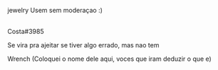 jewelry Usem sem moderaçao :)

<br> Costa#3985 </br> 

Se vira pra ajeitar se tiver algo errado, mas nao tem


Wrench (Coloquei o nome dele aqui, voces que iram deduzir o que e)
